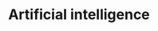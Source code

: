 ---
title: Artificial intelligence
longTitle: 'Artificial intelligence'
tags:
- gccommon
french:
- "[[Intelligence artificielle]]"
usedFor:
- "[[Computational intelligence]]"
- "[[Machine intelligence]]"
---
